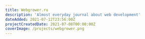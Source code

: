 ```yaml
---
title: Webgrower.ru
description: 'Almost everyday journal about web development'
dateAdded: 2021-07-12T23:56:00Z
projectCreatedDate: 2021-07-08T00:00:00Z
coverImage: /projects/webgrower.png
---
```


